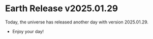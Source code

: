 # Earth Release v2025.01.29
Today, the universe has released another day with version 2025.01.29.
- Enjoy your day!
